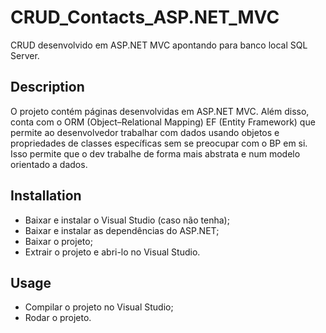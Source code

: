 # CRUD_Contacts_ASP.NET_MVC
CRUD desenvolvido em ASP.NET MVC apontando para banco local SQL Server.

## Description
O projeto contém páginas desenvolvidas em ASP.NET MVC.
Além disso, conta com o ORM (Object–Relational Mapping) EF (Entity Framework) que permite 
ao desenvolvedor trabalhar com dados usando objetos e propriedades de classes específicas sem se 
preocupar com o BP em si. Isso permite que o dev trabalhe de forma mais abstrata e num modelo 
orientado a dados.

## Installation
- Baixar e instalar o Visual Studio (caso não tenha);
- Baixar e instalar as dependências do ASP.NET;
- Baixar o projeto;
- Extrair o projeto e abri-lo no Visual Studio.

## Usage
- Compilar o projeto no Visual Studio;
- Rodar o projeto.
